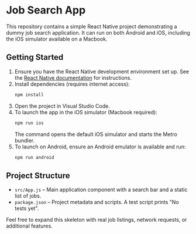 # Job Search App

This repository contains a simple React Native project demonstrating a dummy job search application. It can run on both Android and iOS, including the iOS simulator available on a Macbook.

## Getting Started

1. Ensure you have the React Native development environment set up. See the [React Native documentation](https://reactnative.dev/docs/environment-setup) for instructions.
2. Install dependencies (requires internet access):
   ```bash
   npm install
   ```
3. Open the project in Visual Studio Code.
4. To launch the app in the iOS simulator (Macbook required):
   ```bash
   npm run ios
   ```
   The command opens the default iOS simulator and starts the Metro bundler.
5. To launch on Android, ensure an Android emulator is available and run:
   ```bash
   npm run android
   ```

## Project Structure

- `src/App.js` – Main application component with a search bar and a static list of jobs.
- `package.json` – Project metadata and scripts. A test script prints "No tests yet".

Feel free to expand this skeleton with real job listings, network requests, or additional features.
